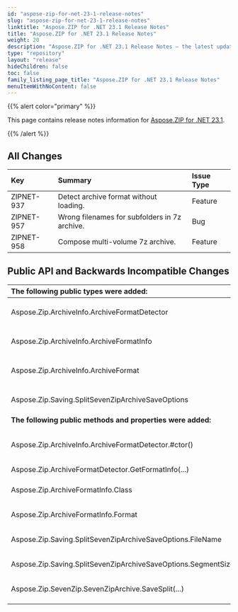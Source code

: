 ```yaml
---
id: "aspose-zip-for-net-23-1-release-notes"
slug: "aspose-zip-for-net-23-1-release-notes"
linktitle: "Aspose.ZIP for .NET 23.1 Release Notes"
title: "Aspose.ZIP for .NET 23.1 Release Notes"
weight: 20
description: "Aspose.ZIP for .NET 23.1 Release Notes – the latest updates and fixes."
type: "repository"
layout: "release"
hideChildren: false
toc: false
family_listing_page_title: "Aspose.ZIP for .NET 23.1 Release Notes"
menuItemWithNoContent: false
---
```


{{% alert color="primary" %}} 

This page contains release notes information for [Aspose.ZIP for .NET 23.1](https://releases.aspose.com/zip/net/new-releases/aspose.zip-for-.net-23.1/).

{{% /alert %}} 
## **All Changes**

|**Key**|**Summary**|**Issue Type**|
| :- | :- | :- |
|ZIPNET-937|Detect archive format without loading.|Feature|
|ZIPNET-957|Wrong filenames for subfolders in 7z archive.|Bug|
|ZIPNET-958|Compose multi-volume 7z archive.|Feature|

## **Public API and Backwards Incompatible Changes**
|**The following public types were added:**|**Description**|
| :- | :- |
|Aspose.Zip.ArchiveInfo.ArchiveFormatDetector|Detects archive format and provides other related information.|
|Aspose.Zip.ArchiveInfo.ArchiveFormatInfo|Represents information about the archive format.|
|Aspose.Zip.ArchiveInfo.ArchiveFormat|Enumeration with supported archive formats.|
|Aspose.Zip.Saving.SplitSevenZipArchiveSaveOptions|Options for saving a multi-volume 7-zip archive.|
|**The following public methods and properties were added:**|**Description**|
|Aspose.Zip.ArchiveInfo.ArchiveFormatDetector.#ctor()|Initializes a new instance of the ArchiveFormatDetector class.|
|Aspose.Zip.ArchiveFormatDetector.GetFormatInfo(...)|Gets format info.|
|Aspose.Zip.ArchiveFormatInfo.Class|Gets the class that represents the archive file.|
|Aspose.Zip.ArchiveFormatInfo.Format|Gets the archive format.|
|Aspose.Zip.Saving.SplitSevenZipArchiveSaveOptions.FileName|Gets the name of segments without extension.|
|Aspose.Zip.Saving.SplitSevenZipArchiveSaveOptions.SegmentSize|Gets the size of segment.|
|Aspose.Zip.SevenZip.SevenZipArchive.SaveSplit(...)|Saves multi-volume archive to destination directory provided.|